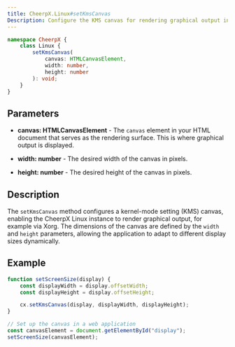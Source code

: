 ```yaml
---
title: CheerpX.Linux#setKmsCanvas
Description: Configure the KMS canvas for rendering graphical output in a CheerpX Linux instance.
---
```


```ts
namespace CheerpX {
	class Linux {
		setKmsCanvas(
			canvas: HTMLCanvasElement,
			width: number,
			height: number
		): void;
	}
}
```

## Parameters

- **canvas: HTMLCanvasElement** - The `canvas` element in your HTML document that serves as the rendering surface. This is where graphical output is displayed.

- **width: number** - The desired width of the canvas in pixels.

- **height: number** - The desired height of the canvas in pixels.

## Description

The `setKmsCanvas` method configures a kernel-mode setting (KMS) canvas, enabling the CheerpX Linux instance to render graphical output, for example via Xorg. The dimensions of the canvas are defined by the `width` and `height` parameters, allowing the application to adapt to different display sizes dynamically.

## Example

```ts
function setScreenSize(display) {
	const displayWidth = display.offsetWidth;
	const displayHeight = display.offsetHeight;

	cx.setKmsCanvas(display, displayWidth, displayHeight);
}

// Set up the canvas in a web application
const canvasElement = document.getElementById("display");
setScreenSize(canvasElement);
```
